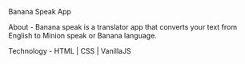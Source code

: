 Banana Speak App


About -
Banana speak is a translator app that converts your text from English to Minion speak or Banana language.

Technology -
HTML | CSS | VanillaJS